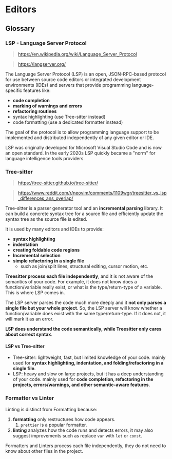 # Editors

## Glossary

### LSP - Language Server Protocol

> https://en.wikipedia.org/wiki/Language_Server_Protocol

> https://langserver.org/

The Language Server Protocol (LSP) is an open, JSON-RPC-based protocol for use between source code editors or integrated development environments (IDEs) and servers that provide programming language-specific features like:

- **code completion**
- **marking of warnings and errors**
- **refactoring routines**
- syntax highlighting (use Tree-sitter instead)
- code formatting (use a dedicated formatter instead)

The goal of the protocol is to allow programming language support to be implemented and distributed independently of any given editor or IDE.

LSP was originally developed for Microsoft Visual Studio Code and is now an open standard.
In the early 2020s LSP quickly became a "norm" for language intelligence tools providers.

### Tree-sitter

> https://tree-sitter.github.io/tree-sitter/

> https://www.reddit.com/r/neovim/comments/1109wgr/treesitter_vs_lsp_differences_ans_overlap/
 
Tree-sitter is a parser generator tool and an **incremental parsing** library. It can build a concrete syntax tree for a source file and efficiently update the syntax tree as the source file is edited.

It is used by many editors and IDEs to provide:

- **syntax highlighting**
- **indentation**
- **creating foldable code regions**
- **Incremental selection**
- **simple refactoring in a single file**
    - such as join/split lines, structural editing, cursor motion, etc.

**Treesitter process each file independently**, and it is not aware of the semantics of your code.
For example, it does not know does a function/variable really exist, or what is the type/return-type of a variable. This is where LSP comes in.

The LSP server parses the code much more deeply and it **not only parses a single file but your whole project**.
So, the LSP server will know whether a function/variable does exist with the same type/return-type. If it does not, it will mark it as an error. 

**LSP does understand the code semantically, while Treesitter only cares about correct syntax**.

#### LSP vs Tree-sitter

- Tree-sitter: lightweight, fast, but limited knowledge of your code. mainly used for **syntax highlighting, indentation, and folding/refactoring in a single file**.
- LSP: heavy and slow on large projects, but it has a deep understanding of your code. mainly used for **code completion, refactoring in the projects, errors/warnings, and other semantic-aware features**.

### Formatter vs Linter

Linting is distinct from Formatting because:

1. **formatting** only restructures how code appears.
    1. `prettier` is a popular formatter.
1. **linting** analyzes how the code runs and detects errors, it may also suggest improvements such as replace `var` with `let` or `const`.

Formatters and Linters process each file independently, they do not need to know about other files in the project.


